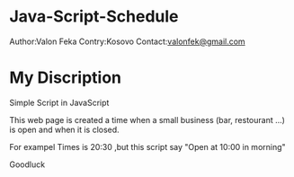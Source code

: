 # Java-Script-Schedule
Author:Valon Feka
Contry:Kosovo
Contact:valonfek@gmail.com

<h1>My Discription</h1>
Simple Script in JavaScript

This web page is created a time when a small business (bar, restourant ...) is open and when it is closed.


For exampel
Times is 20:30 ,but this script say "Open at 10:00 in morning"


Goodluck

